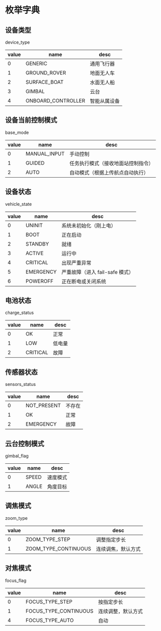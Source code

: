 # 枚举字典

## 设备类型

device_type

| value | name               | desc         |
| ----- | ------------------ | ------------ |
| 0     | GENERIC            | 通用飞行器   |
| 1     | GROUND_ROVER       | 地面无人车   |
| 2     | SURFACE_BOAT       | 水面无人船   |
| 3     | GIMBAL             | 云台         |
| 4     | ONBOARD_CONTROLLER | 智能从属设备 |

## 设备当前控制模式

base_mode

| value | name         | desc                               |
| ----- | ------------ | ---------------------------------- |
| 0     | MANUAL_INPUT | 手动控制                           |
| 1     | GUIDED       | 任务执行模式（接收地面站控制指令） |
| 2     | AUTO         | 自动模式（根据上传航点自动执行）   |

## 设备状态

vehicle_state

| value | name      | desc                            |
| ----- | --------- | ------------------------------- |
| 0     | UNINIT    | 系统未初始化（刚上电）          |
| 1     | BOOT      | 正在启动                        |
| 2     | STANDBY   | 就绪                            |
| 3     | ACTIVE    | 运行中                          |
| 4     | CRITICAL  | 出现严重异常                    |
| 5     | EMERGENCY | 严重故障（进入 fail-safe 模式） |
| 6     | POWEROFF  | 正在断电或关闭系统              |

## 电池状态

charge_status

| value | name     | desc   |
| ----- | -------- | ------ |
| 0     | OK       | 正常   |
| 1     | LOW      | 低电量 |
| 2     | CRITICAL | 故障   |

## 传感器状态

sensors_status

| value | name        | desc   |
| ----- | ----------- | ------ |
| 0     | NOT_PRESENT | 不存在 |
| 1     | OK          | 正常   |
| 2     | EMERGENCY   | 故障   |

## 云台控制模式

gimbal_flag

| value | name  | desc     |
| ----- | ----- | -------- |
| 0     | SPEED | 速度模式 |
| 1     | ANGLE | 角度目标 |

## 调焦模式

zoom_type

| value | name                 | desc               |
| ----- | -------------------- | ------------------ |
| 0     | ZOOM_TYPE_STEP       | 调整指定步长       |
| 1     | ZOOM_TYPE_CONTINUOUS | 连续调焦，默认方式 |

## 对焦模式

focus_flag

| value | name                  | desc               |
| ----- | --------------------- | ------------------ |
| 0     | FOCUS_TYPE_STEP       | 按指定步长         |
| 1     | FOCUS_TYPE_CONTINUOUS | 连续调整，默认方式 |
| 4     | FOCUS_TYPE_AUTO       | 自动               |
